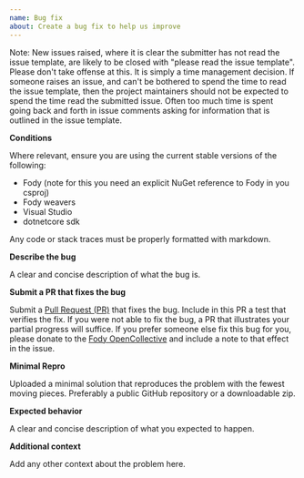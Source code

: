```yaml
---
name: Bug fix
about: Create a bug fix to help us improve
---
```


Note: New issues raised, where it is clear the submitter has not read the issue template, are likely to be closed with "please read the issue template". Please don't take offense at this. It is simply a time management decision. If someone raises an issue, and can't be bothered to spend the time to read the issue template, then the project maintainers should not be expected to spend the time read the submitted issue. Often too much time is spent going back and forth in issue comments asking for information that is outlined in the issue template.

**Conditions**

Where relevant, ensure you are using the current stable versions of the following:

 * Fody (note for this you need an explicit NuGet reference to Fody in you csproj)
 * Fody weavers
 * Visual Studio
 * dotnetcore sdk

Any code or stack traces must be properly formatted with markdown.

**Describe the bug**

A clear and concise description of what the bug is.

**Submit a PR that fixes the bug**

Submit a [Pull Request (PR)](https://help.github.com/articles/about-pull-requests/) that fixes the bug. Include in this PR a test that verifies the fix. If you were not able to fix the bug, a PR that illustrates your partial progress will suffice. If you prefer someone else fix this bug for you, please donate to the [Fody OpenCollective](https://opencollective.com/fody/donate) and include a note to that effect in the issue.

**Minimal Repro**

Uploaded a minimal solution that reproduces the problem with the fewest moving pieces. Preferably a public GitHub repository or a downloadable zip.

**Expected behavior**

A clear and concise description of what you expected to happen.

**Additional context**

Add any other context about the problem here.